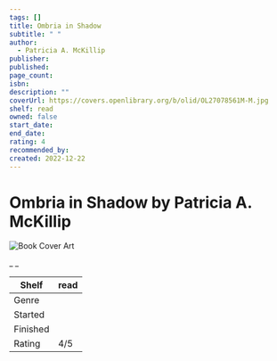 ```yaml
---
tags: []
title: Ombria in Shadow
subtitle: " "
author:
  - Patricia A. McKillip
publisher:
published:
page_count:
isbn:
description: ""
coverUrl: https://covers.openlibrary.org/b/olid/OL27078561M-M.jpg
shelf: read
owned: false
start_date:
end_date:
rating: 4
recommended_by:
created: 2022-12-22
---
```


# Ombria in Shadow by Patricia A. McKillip

![Book Cover Art](https://covers.openlibrary.org/b/olid/OL27078561M-M.jpg)

_ _

| Shelf | read |
| --- | --- |
| Genre |  |
| Started |  |
| Finished |  |
| Rating | 4/5 |

